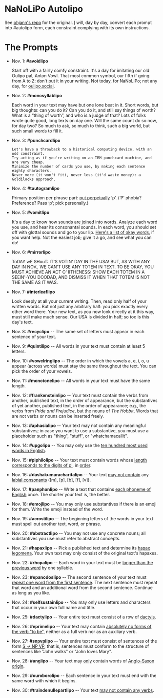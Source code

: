 # NaNoLiPo Autolipo
See [ohjann's repo](https://github.com/ojahnn/NaNoLiPo2018) for the original. [I](https://oulipo.social/@mlc) will, day by day, convert each prompt into #autolipo form, each constraint complying with its own instructions.

# The Prompts
* Nov. 1: **#avoidlipo**

    Start off with a fairly comfy constraint. It's a day for imitating our old Oulipo pal, Anton Vowl. That most common symbol, our fifth if going from A to Z: don't put it in your writing. Not today, for NaNoLiPo; not any day, for [oulipo.social](https://oulipo.social/).

* Nov. 2: **#monosyllablipo**

    Each word in your text may have but one lone beat in it. Short words, but big thoughts: can you do it? Can you do it, and still say things of worth? What is a “thing of worth”, and who is a judge of that? Lots of folks wrote quite good, long texts on day one. Will the same count do so now, for day two? So much to ask, so much to think, such a big world, but such small words to fill it.

* Nov. 3: **#punchcardlipo**

    ```
    Let's have a throwback to a historical computing device, with an odd constraint.
    Try acting as if you're writing on an IBM punchcard machine, and are very cheap.
    Minimize the number of cards you use, by making each sentence eighty characters.
    Never more (it won't fit), never less (it'd waste money): a Goldilocks approach.
    ```

* Nov. 4: **#tautogramlipo**

    Primary position per phrase part: [put perpetually](https://en.wikipedia.org/wiki/Tautogram) ‘p’. (‘P’ phobia? Preference? Pass ‘p’; pick personally.)

* Nov. 5: **#vomitlipo**

    It's a day to know how [sounds are joined into words](https://en.wikipedia.org/wiki/English_phonology). Analyze each word you use, and hear its consonantal sounds. In each word, you should set off with glottal sounds and go to your lip. [Here's a list of okay words](https://gist.github.com/mlc/732f3ed2e7fa894c77c787cbdca48509), if you want help. Not the easiest job; give it a go, and see what you can do!

* Nov. 6: **#mirrorlipo**

     ToDAY wE SHouT: IT'S VOTIN' DAY IN THE USA! BUT, AS WITH ANY DAY IN NOV., WE CAN'T USE ANY TOTEM IN TEXT. TO BE OKAY, YOU MUST ACHIEVE AN ACT O' lITHENESS: SHOW EACH TOTEM IN A SEEIN'-YOU DOODAD, AND DISMISS IT WHEN THAT TOTEM IS NOT THE SAME AS IT WAS.

* Nov. 7: **#interleaflipo**

     Look deeply at all your current writing. Then, read only half of your written words. But not just any arbitrary half: you pick exactly every other word there. Your new text, as you now look directly at it this way, must still make much sense. Our USA is divided in half; so too is this day's text.

* Nov. 8: **#recyclipo** -- The same set of letters must appear in each sentence of your text.
* Nov. 9: **#quintilipo** -- All words in your text must contain at least 5 letters.
* Nov. 10: **#vowelringlipo** -- The order in which the vowels a, e, i, o, u appear (across words) must stay the same throughout the text. You can pick the order of your vowels.
* Nov. 11: **#monotonelipo** -- All words in your text must have the same length.
* Nov. 12: **#frankensteinlipo** -- Your text must contain the verbs from another, published text, in the order of appearance, but the substantives of yet another, published text, in the order of appearance; e.g., the verbs from _Pride and Prejudice_, but the nouns of _The Hobbit_. Words that are not verbs or nouns can be inserted freely.
* Nov. 13: **#aphasialipo** -- Your text may not contain any meaningful substantives; in case you want to use a substantive, you must use a placeholder such as "thing", "stuff", or "whatchamacallit".
* Nov. 14: **#upgolipo** -- You may only use the [ten hundred most used words in English](http://splasho.com/upgoer5/).
* Nov. 15: **#piphilolipo** -- Your text must contain words whose [length corresponds to the digits of pi](https://en.wikipedia.org/wiki/Piphilology), in [order](https://en.wikipedia.org/wiki/Pilish).
* Nov. 16: **#dashakumaracharitalipo** -- Your text [may not contain](https://en.wikipedia.org/wiki/Dashakumaracharita) any [labial consonants](https://en.wikipedia.org/wiki/Labial_consonant) ([m], [p], [b], [f], [v]).
* Nov. 17: **#panphonlipo** -- Write a text that contains [each phoneme of English](https://en.wikipedia.org/wiki/English_phonology) once. The shorter your text is, the better.
* Nov. 18: **#emojlipo** -- You may only use substantives if there is an emoji for them. Write the emoji instead of the word.
* Nov. 19: **#acrostilipo** -- The beginning letters of the words in your text must spell out another text, word, or phrase.
* Nov. 20: **#abstractlipo** -- You may not use any concrete nouns; all substantives you use must refer to abstract concepts.
* Nov. 21: **#hapaxlipo** -- Pick a published text and determine its [hapax legomena](https://en.wikipedia.org/wiki/Hapax_legomenon). Your own text may only consist of the original text's hapaxes.
* Nov. 22: **#rhopalipo** -- Each word in your text must be [longer than the previous word](https://www.merriam-webster.com/dictionary/rhopalic) by one syllable.
* Nov. 23: **#epanodoslipo** -- The second sentence of your text must [repeat one word from the first sentence](https://en.wikipedia.org/wiki/Epanodos). The next sentence must repeat that word and an additional word from the second sentence. Continue as long as you like.
* Nov. 24: **#selfsustainlipo** -- You may only use letters and characters that occur in your own full name and title.
* Nov. 25: **#dactylipo** -- Your entire text must consist of a row of [dactyls](https://en.wikipedia.org/wiki/Dactyl_(poetry)).
* Nov. 26: **#eprimelipo** -- Your text may contain [absolutely no forms of the verb "to be"](https://en.wikipedia.org/wiki/E-Prime), neither as a full verb nor as an auxiliary verb.
* Nov. 27: **#snpvplipo** -- Your entire text must consist of sentences of the form [S -> NP VP](https://en.wikipedia.org/wiki/Phrase_structure_rules), that is, sentences must conform to the structure of sentences like "John walks" or "John loves Mary".
* Nov. 28: **#anglipo** -- Your text may [only](https://en.wikipedia.org/wiki/Linguistic_purism_in_English) contain words of [Anglo-Saxon origin](https://en.wikipedia.org/wiki/List_of_English_words_of_Anglo-Saxon_origin).
* Nov. 29: **#ouroborolipo** -- Each sentence in your text must end with the same word with which it begins.
* Nov. 30: **#traindenullepartlipo** -- Your text [may not contain any verbs](https://en.wikipedia.org/wiki/Le_Train_de_Nulle_Part).
